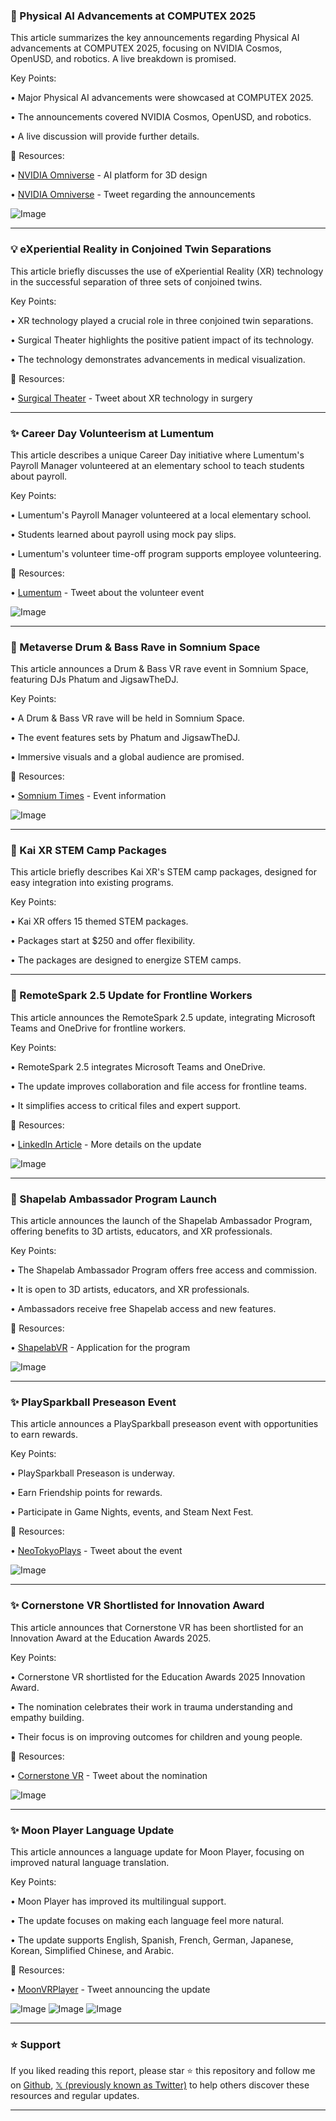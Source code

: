 ### 🤖 Physical AI Advancements at COMPUTEX 2025

This article summarizes the key announcements regarding Physical AI advancements at COMPUTEX 2025, focusing on NVIDIA Cosmos, OpenUSD, and robotics.  A live breakdown is promised.

Key Points:

•  Major Physical AI advancements were showcased at COMPUTEX 2025.


•  The announcements covered NVIDIA Cosmos, OpenUSD, and robotics.


• A live discussion will provide further details.


🔗 Resources:

• [NVIDIA Omniverse](https://x.com/nvidiaomniverse) -  AI platform for 3D design


• [NVIDIA Omniverse](https://x.com/nvidiaomniverse/status/1927489800837210271) -  Tweet regarding the announcements


![Image](https://pbs.twimg.com/media/Gr_RwebXIAAHdLt?format=jpg&name=small)


---

### 💡 eXperiential Reality in Conjoined Twin Separations

This article briefly discusses the use of eXperiential Reality (XR) technology in the successful separation of three sets of conjoined twins.

Key Points:

• XR technology played a crucial role in three conjoined twin separations.


• Surgical Theater highlights the positive patient impact of its technology.


• The technology demonstrates advancements in medical visualization.


🔗 Resources:

• [Surgical Theater](https://x.com/SurgicalTheater/status/1927487990734922129) - Tweet about XR technology in surgery


---

### ✨ Career Day Volunteerism at Lumentum

This article describes a unique Career Day initiative where Lumentum's Payroll Manager volunteered at an elementary school to teach students about payroll.

Key Points:

• Lumentum's Payroll Manager volunteered at a local elementary school.


• Students learned about payroll using mock pay slips.


•  Lumentum's volunteer time-off program supports employee volunteering.



🔗 Resources:

• [Lumentum](https://x.com/Lumentum/status/1927486494052094376) - Tweet about the volunteer event


![Image](https://pbs.twimg.com/media/Gr_OvDiXYAAFmAE?format=jpg&name=small)


---

### 🚀 Metaverse Drum & Bass Rave in Somnium Space

This article announces a Drum & Bass VR rave event in Somnium Space, featuring DJs Phatum and JigsawTheDJ.

Key Points:

•  A Drum & Bass VR rave will be held in Somnium Space.


•  The event features sets by Phatum and JigsawTheDJ.


•  Immersive visuals and a global audience are promised.


🔗 Resources:

• [Somnium Times](https://somniumtimes.com/2025/05/27/feel-the-bass-in-the-metaverse-somnium-space-hosts-epic-drum-bass-vr-night/) -  Event information


![Image](https://pbs.twimg.com/media/Gr-fgsaWkAAQAjZ?format=jpg&name=small)


---

### 🚀 Kai XR STEM Camp Packages

This article briefly describes Kai XR's STEM camp packages, designed for easy integration into existing programs.

Key Points:

•  Kai XR offers 15 themed STEM packages.


•  Packages start at $250 and offer flexibility.


•  The packages are designed to energize STEM camps.



---

### 🤖 RemoteSpark 2.5 Update for Frontline Workers

This article announces the RemoteSpark 2.5 update, integrating Microsoft Teams and OneDrive for frontline workers.

Key Points:

• RemoteSpark 2.5 integrates Microsoft Teams and OneDrive.


•  The update improves collaboration and file access for frontline teams.


•  It simplifies access to critical files and expert support.


🔗 Resources:

• [LinkedIn Article](https://lnkd.in/dseZu8th) - More details on the update


![Image](https://pbs.twimg.com/amplify_video_thumb/1927407356544999424/img/gyVT7E65D7bvdqyT.jpg)


---

### 🚀 Shapelab Ambassador Program Launch

This article announces the launch of the Shapelab Ambassador Program, offering benefits to 3D artists, educators, and XR professionals.

Key Points:

•  The Shapelab Ambassador Program offers free access and commission.


•  It is open to 3D artists, educators, and XR professionals.


•  Ambassadors receive free Shapelab access and new features.


🔗 Resources:

• [ShapelabVR](https://shapelabvr.com/ambassador) -  Application for the program


![Image](https://pbs.twimg.com/media/Gr9t9K5XcAAlLJR?format=jpg&name=small)


---

### ✨ PlaySparkball Preseason Event

This article announces a PlaySparkball preseason event with opportunities to earn rewards.

Key Points:

• PlaySparkball Preseason is underway.


• Earn Friendship points for rewards.


• Participate in Game Nights, events, and Steam Next Fest.


🔗 Resources:

• [NeoTokyoPlays](https://x.com/NeoTokyoPlays/status/1927294479238672749) - Tweet about the event


![Image](https://pbs.twimg.com/media/Gr8GnPgXYAEew-v?format=jpg&name=small)


---

### ✨ Cornerstone VR Shortlisted for Innovation Award

This article announces that Cornerstone VR has been shortlisted for an Innovation Award at the Education Awards 2025.

Key Points:

• Cornerstone VR shortlisted for the Education Awards 2025 Innovation Award.


•  The nomination celebrates their work in trauma understanding and empathy building.


•  Their focus is on improving outcomes for children and young people.


🔗 Resources:

• [Cornerstone VR](https://x.com/cornerstone_vr/status/1927349067589513679) - Tweet about the nomination


![Image](https://pbs.twimg.com/media/GrdekExX0AAgH9I?format=jpg&name=small)


---

### ✨ Moon Player Language Update

This article announces a language update for Moon Player, focusing on improved natural language translation.

Key Points:

• Moon Player has improved its multilingual support.


•  The update focuses on making each language feel more natural.


•  The update supports English, Spanish, French, German, Japanese, Korean, Simplified Chinese, and Arabic.



🔗 Resources:

• [MoonVRPlayer](https://x.com/MoonVRPlayer/status/1927279076189868328) - Tweet announcing the update


![Image](https://pbs.twimg.com/media/Gr8RNwbXQAAIQE_?format=jpg&name=small)
![Image](https://pbs.twimg.com/media/Gr8RO8iWAAAFjZ2?format=jpg&name=360x360)
![Image](https://pbs.twimg.com/media/Gr8RQTDXgAAzXMF?format=jpg&name=360x360)


---

### ⭐️ Support

If you liked reading this report, please star ⭐️ this repository and follow me on [Github](https://github.com/Drix10), [𝕏 (previously known as Twitter)](https://x.com/DRIX_10_) to help others discover these resources and regular updates.

---